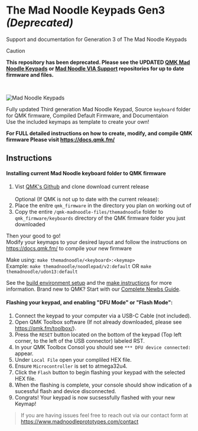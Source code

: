 # The Mad Noodle Keypads Gen3 _(Deprecated)_
 Support and documentation for Generation 3 of The Mad Noodle Keypads
 > [!CAUTION]
> **This repository has been deprecated. Please see the UPDATED [QMK Mad Noodle Keypads](https://github.com/The-Mad-Noodle/QMK-Mad-Noodle-KeyPads/tree/main) or [Mad Noodle VIA Support](https://github.com/The-Mad-Noodle/Mad-Noodle-Via-Support) repositories for up to date firmware and files.**
<br>

 
 
 
![Mad Noodle Keypads](https://static.wixstatic.com/media/59d0ff_da03b7404ab9489395109a39dca177d5~mv2.png)


 Fully updated Third generation Mad Noodle Keypad, Source `keyboard` folder for QMK firmware, Compiled Default Firmware, and Documentaion  
 Use the included keymaps as template to create your own! 


**For FULL detailed instructions on how to create, modify, and compile QMK firmware Please visit https://docs.qmk.fm/**


## Instructions


#### Installing current Mad Noodle keyboard folder to QMK firmware



1. Vist [QMK's Github](https://github.com/qmk/qmk_firmware) and clone download current release
<br><br>Optional (If QMK is not up to date with the current release):
2. Place the enitre `qmk_firmware` in the directory you plan on working out of
3. Copy the entire `/qmk-madnoodle-files/themadnoodle` folder to `qmk_firmware/keyboards` directory of the QMK firmware folder you just downloaded

Then your good to go! <br>
Modify your keymaps to your desired layout and follow the instructions on https://docs.qmk.fm/ to compile your new firmware

Make using: `make themadnoodle/<keyboard>:<keymap>` <br>
Example: `make themadnoodle/noodlepad/v2:default` OR `make themadnoodle/udon13:default`
 
 See the [build environment setup](https://docs.qmk.fm/#/getting_started_build_tools) and the [make instructions](https://docs.qmk.fm/#/getting_started_make_guide) for more information. 
Brand new to QMK? Start with our [Complete Newbs Guide](https://docs.qmk.fm/#/newbs). <br>

#### Flashing your keypad, and enabling "DFU Mode" or "Flash Mode":

1. Connect the keypad to your computer via a USB-C Cable (not included).
2. Open QMK Toolbox software (If not already downloaded, please see https://qmk.fm/toolbox/).
3. Press the `RESET` button located on the bottom of the keypad (Top left corner, to the left of the USB connector) labeled RST.
4. In your QMK Toolbox Consol you should see `*** DFU device connected:` appear.
5. Under `Local File` open your compliled HEX file.
6. Ensure `Microcontroller` is set to atmega32u4.
7. Click the `Flash` button to begin flashing your keypad with the selected HEX file.
8. When the flashing is complete, your console should show indication of a sucessful flash and device disconnected.
9. Congrats! Your keypad is now sucsessfully flashed with your new Keymap! 

>If you are having issues feel free to reach out via our contact form at https://www.madnoodleprototypes.com/contact
